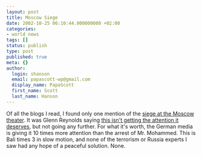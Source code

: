```yaml
---
layout: post
title: Moscow Siege
date: 2002-10-25 06:10:44.000000000 +02:00
categories:
- world news
tags: []
status: publish
type: post
published: true
meta: {}
author:
  login: shanson
  email: papascott-wp@gmail.com
  display_name: PapaScott
  first_name: Scott
  last_name: Hanson
---
```

<p>Of all the blogs I read, I found only one mention of the <a href="http://www.cnn.com/2002/WORLD/europe/10/24/moscow.siege/index.html">siege at the Moscow theater</a>. It was Glenn Reynolds saying <a href="http://www.instapundit.com/archives/004952.php#004952">this isn't getting the attention it deserves</a>, but not going any further. For what it's worth, the German media is giving it 10 times more attention than the arrest of Mr. Mohammed. This is Bali times 3 in slow motion, and none of the terrorism or Russia experts I saw had any hope of a peaceful solution. None.</p>

